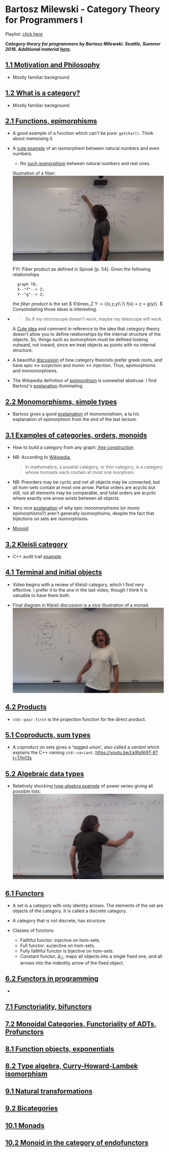 # Bartosz Milewski - Category Theory for Programmers I

Playlist: [click here](https://www.youtube.com/playlist?list=PLbgaMIhjbmEnaH_LTkxLI7FMa2HsnawM_)

***Category theory for programmers by Bartosz Milewski. Seattle, Summer 2016. Additional material [here](https://bartoszmilewski.com/2014/10/28/category-theory-for-programmers-the-preface/).***



## [1.1 Motivation and Philosophy](https://youtu.be/I8LbkfSSR58?list=PLbgaMIhjbmEnaH_LTkxLI7FMa2HsnawM_)


* Mostly familiar background



## [1.2 What is a category?](https://youtu.be/p54Hd7AmVFU?list=PLbgaMIhjbmEnaH_LTkxLI7FMa2HsnawM_)


* Mostly familiar background



## [2.1 Functions, epimorphisms](https://youtu.be/O2lZkr-aAqk)


* A good example of a function which can't be pure: `getchar()`. Think about memoising it.

* A [cute example](https://youtu.be/O2lZkr-aAqk?t=21m28s) of an isomorphism  between natural numbers and even numbers.
  - No [such isomorphism](https://youtu.be/O2lZkr-aAqk?t=22m28s) between natural numbers and real ones.

  Illustration of a fiber:
    ![](fiberation-1.jpg)

  FYI: Fiber product as defined in Spivak [p. 54]. Given the following relationships
  ```@mermaid
    graph TB;
    X--"f"--> Z;
    Y--"g"--> Z;
  ```
  the _fiber product_ is the set $
    X\times_Z Y := \{(x,z,y)\ |\ f(x) = z = g(y)\}.
  $
  Consolodating those ideas is interesting.

* > So if my microscope doesn't work, maybe my telescope will work.

  A [Cute idea](https://youtu.be/O2lZkr-aAqk?t=36m) and comment in reference to the idea that cetegory theory doesn't allow you to define relationships by the internal structore of the objects. So, things such as isomorphism must be defined looking outward, not inward, since we treat objects as points with no internal structure.

* A beautiful [discussion](https://youtu.be/O2lZkr-aAqk?t=36m49s) of how category theorists prefer greek roots, and have epic ↔ surjection and monic ↔ injection. Thus, epimorphisms and monomorphisms.

* The Wikipedia definition of [epimorphism](https://en.wikipedia.org/wiki/Epimorphism) is somewhat abstruse. I find Bartosz's [explanation](https://youtu.be/O2lZkr-aAqk?t=39m9s) illuminating.



## [2.2 Monomorphisms, simple types](https://youtu.be/NcT7CGPICzo)


* Bartosz gives a good [explaination](https://youtu.be/NcT7CGPICzo?t=1m42s)  of monomorphism, a la his explanation of epimorphism from the end of the last lecture.


## [3.1 Examples of categories, orders, monoids](https://youtu.be/aZjhqkD6k6w)


* How to build a category from any graph: [_free construction_](https://youtu.be/aZjhqkD6k6w?t=9m52s)

* NB: According to [Wikipedia](https://en.wikipedia.org/wiki/Posetal_category),
  > In mathematics, a posetal category, or thin category, is a category whose homsets each contain at most one morphism.

* NB: Preorders may be cyclic and not all objects may be connected, but all hom-sets contain at most one arrow. Partial orders are acyclic but still, not all elements may be comparable, and total orders are acyclic where exactly one arrow exists between all objects.

* Very nice [explanation](https://youtu.be/aZjhqkD6k6w?t=25m11s) of why epic monomorphisms (or monic epimorphisms?) aren't generally isomorphisms, despite the fact that bijections on sets are isomorphisms.

* [Monoid](https://youtu.be/aZjhqkD6k6w?t=32m47s)



## [3.2 Kleisli category](https://youtu.be/i9CU4CuHADQ)


* C\+\+ audit trail [example](https://youtu.be/i9CU4CuHADQ?t=9m14s).



## [4.1 Terminal and initial objects](https://youtu.be/zer1aFgj4aU)


* Video begins with a review of Kleisli category, which I find very effective. I prefer it to the one in the last video, though I think it is valuable to have them both.

* Final diagram in Kleisli discussion is a nice illustration of a monad.
  ![](kleisli-caegory.jpg)



## [4.2 Products](https://youtu.be/Bsdl_NKbNnU)


* `std::pair.first` is the projection function for the direct product.



## [5.1 Coproducts, sum types](https://youtu.be/LkIRsNj9T-8)


* A coproduct on sets gives a 'tagged union', also called a _variant_ which explains the C\+\+ naming `std::variant`. https://youtu.be/LkIRsNj9T-8?t=17m13s



## [5.2 Algebraic data types](https://youtu.be/w1WMykh7AxA)


* Relatively shocking [type-algebra example](https://youtu.be/w1WMykh7AxA?t=24m19s) of power series giving all possible lists:
  ![](type-algebra-problem.jpg)



## [6.1 Functors](https://youtu.be/FyoQjkwsy7o)


* A set is a category with only identity arrows. The elements of the set are objects of the category. It is called a discrete category.

* A category that is not discrete, has structure.

* Classes of functors:
  - Faithful functor: injective on hom-sets.
  - Full functor: surjective on hom-sets.
  - Fully faithful functor is bijective on hom-sets.
  - Constant functor, $\mathit{\Delta_C}$, maps all objects into a single fixed one, and all arrows into the indentity arrow of the fixed object.



## [6.2 Functors in programming](https://youtu.be/EO86S2EZssc)


*



## [7.1 Functoriality, bifunctors]()

## [7.2 Monoidal Categories, Functoriality of ADTs, Profunctors]()

## [8.1 Function objects, exponentials]()

## [8.2 Type algebra, Curry-Howard-Lambek isomorphism]()

## [9.1 Natural transformations]()

## [9.2 Bicategories]()

## [10.1 Monads]()

## [10.2 Monoid in the category of endofunctors]()
